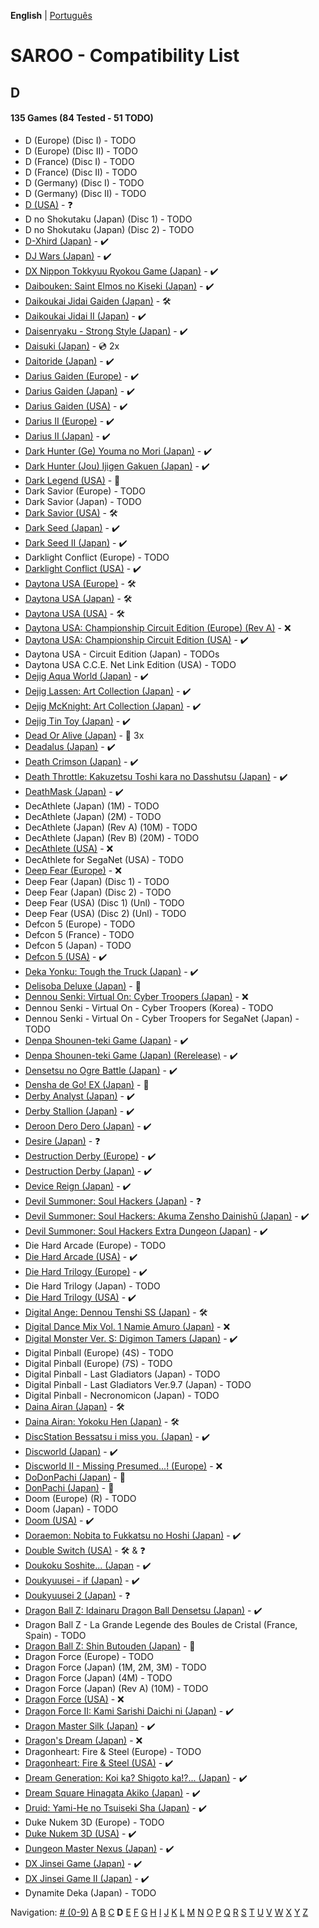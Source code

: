 **English** | [Português](../pt-br/D.md)

# SAROO - Compatibility List

## D

#### 135 Games (84 Tested - 51 TODO)

- D (Europe) (Disc I) - TODO
- D (Europe) (Disc II) - TODO
- D (France) (Disc I) - TODO
- D (France) (Disc II) - TODO
- D (Germany) (Disc I) - TODO
- D (Germany) (Disc II) - TODO
- [D (USA)](../../../Regions/Retails/USA/T-8106H/01/README.md) - :question:
- D no Shokutaku (Japan) (Disc 1) - TODO
- D no Shokutaku (Japan) (Disc 2) - TODO
- [D-Xhird (Japan)](../../../Regions/Retails/Japan/T-10307G/01/README.md) - :heavy_check_mark:
- [DJ Wars (Japan)](../../../Regions/Retails/Japan/T-18807G/01/README.md) - :heavy_check_mark:
- [DX Nippon Tokkyuu Ryokou Game (Japan)](../../../Regions/Retails/Japan/T-10306G/01/README.md) - :heavy_check_mark:
- [Daibouken: Saint Elmos no Kiseki (Japan)](../../../Regions/Retails/Japan/T-23101G/01/README.md) - :heavy_check_mark:
- [Daikoukai Jidai Gaiden (Japan)](../../../Regions/Retails/Japan/T-7657G/01/README.md) - :hammer_and_wrench:
- [Daikoukai Jidai II (Japan)](../../../Regions/Retails/Japan/T-7628G/01/README.md) - :heavy_check_mark:
- [Daisenryaku - Strong Style (Japan)](../../../Regions/Retails/Japan/T-21202G/01/README.md) - :heavy_check_mark:
- [Daisuki (Japan)](../../../Regions/Retails/Japan/T-18510G/README.md) - :cd: 2x
- [Daitoride (Japan)](../../../Regions/Retails/Japan/T-29201G/01/README.md) - :heavy_check_mark:
- [Darius Gaiden (Europe)](../../../Regions/Retails/Europe/T-8123H-50/01/README.md) - :heavy_check_mark:
- [Darius Gaiden (Japan)](../../../Regions/Retails/Japan/T-1102G/01/README.md) - :heavy_check_mark:
- [Darius Gaiden (USA)](../../../Regions/Retails/USA/T-8123H/01/README.md) - :heavy_check_mark:
- [Darius II (Europe)](../../../Regions/Retails/Europe/MK-81085/01/README.md) - :heavy_check_mark:
- [Darius II (Japan)](../../../Regions/Retails/Japan/T-1104G/01/README.md) - :heavy_check_mark:
- [Dark Hunter (Ge) Youma no Mori (Japan)](../../../Regions/Retails/Japan/T-7632G/01/README.md) - :heavy_check_mark:
- [Dark Hunter (Jou) Ijigen Gakuen (Japan)](../../../Regions/Retails/Japan/T-7631G/01/README.md) - :heavy_check_mark:
- [Dark Legend (USA)](../../../Regions/Retails/USA/T-1305H/README.md) - :100:
- Dark Savior (Europe) - TODO
- Dark Savior (Japan) - TODO
- [Dark Savior (USA)](../../../Regions/Retails/USA/MK-81304/01/README.md) - :hammer_and_wrench:
- [Dark Seed (Japan)](../../../Regions/Retails/Japan/T-18501G/01/README.md) - :heavy_check_mark:
- [Dark Seed II (Japan)](../../../Regions/Retails/Japan/T-36101G/01/README.md) - :heavy_check_mark:
- Darklight Conflict (Europe) - TODO
- [Darklight Conflict (USA)](../../../Regions/Retails/USA/T-5022H/01/README.md) - :heavy_check_mark:
- [Daytona USA (Europe)](../../../Regions/Retails/Europe/MK_8120050/01/README.md) - :hammer_and_wrench:
- [Daytona USA (Japan)](../../../Regions/Retails/Japan/GS-9013/01/README.md) - :hammer_and_wrench:
- [Daytona USA (USA)](../../../Regions/Retails/USA/MK-81200/01/README.md) - :hammer_and_wrench:
- [Daytona USA: Championship Circuit Edition (Europe) (Rev A)](../../../Regions/Retails/Europe/MK81213-50/01/README.md) - :x:
- [Daytona USA: Championship Circuit Edition (USA)](../../../Regions/Retails/USA/MK-81213/01/README.md) - :heavy_check_mark:
- Daytona USA - Circuit Edition (Japan) - TODOs
- Daytona USA C.C.E. Net Link Edition (USA) - TODO
- [Dejig Aqua World (Japan)](../../../Regions/Retails/Japan/T-30303G/01/README.md) - :heavy_check_mark:
- [Dejig Lassen: Art Collection (Japan)](../../../Regions/Retails/Japan/T-30304G/01/README.md) - :heavy_check_mark:
- [Dejig McKnight: Art Collection (Japan)](../../../Regions/Retails/Japan/T-30305G/01/README.md) - :heavy_check_mark:
- [Dejig Tin Toy (Japan)](../../../Regions/Retails/Japan/T-30302G/01/README.md) - :heavy_check_mark:
- [Dead Or Alive (Japan)](../../../Regions/Retails/Japan/T-3603G/README.md) - :minidisc: 3x
- [Deadalus (Japan)](../../../Regions/Retails/Japan/SG-9008/01/README.md) - :heavy_check_mark:
- [Death Crimson (Japan)](../../../Regions/Retails/Japan/T-23202G/01/README.md) - :heavy_check_mark:
- [Death Throttle: Kakuzetsu Toshi kara no Dasshutsu (Japan)](../../../Regions/Retails/Japan/T-26403G/01/README.md) - :heavy_check_mark:
- [DeathMask (Japan)](../../../Regions/Retails/Japan/T-22701G/01/README.md) - :heavy_check_mark:
- DecAthlete (Japan) (1M) - TODO
- DecAthlete (Japan) (2M) - TODO
- DecAthlete (Japan) (Rev A) (10M) - TODO
- DecAthlete (Japan) (Rev B) (20M) - TODO
- [DecAthlete (USA)](../../../Regions/Retails/USA/MK-81115/01/README.md) - :x:
- DecAthlete for SegaNet (USA) - TODO
- [Deep Fear (Europe)](../../../Regions/Retails/Europe/MK-81804/01/README.md) - :x:
- Deep Fear (Japan) (Disc 1) - TODO
- Deep Fear (Japan) (Disc 2) - TODO
- Deep Fear (USA) (Disc 1) (Unl) - TODO
- Deep Fear (USA) (Disc 2) (Unl) - TODO
- Defcon 5 (Europe) - TODO
- Defcon 5 (France) - TODO
- Defcon 5 (Japan) - TODO
- [Defcon 5 (USA)](../../../Regions/Retails/USA/T-1301G/01/README.md) - :heavy_check_mark:
- [Deka Yonku: Tough the Truck (Japan)](../../../Regions/Retails/Japan/T-4313G/01/README.md) - :heavy_check_mark:
- [Delisoba Deluxe (Japan)](../../../Regions/Retails/Japan/6106803/README.md) - :100:
- [Dennou Senki: Virtual On: Cyber Troopers (Japan)](../../../Regions/Retails/Japan/GS-9099/01/README.md) - :x:
- Dennou Senki - Virtual On - Cyber Troopers (Korea) - TODO
- Dennou Senki - Virtual On - Cyber Troopers for SegaNet (Japan) - TODO
- [Denpa Shounen-teki Game (Japan)](../../../Regions/Retails/Japan/T-14316G/01/README.md) - :heavy_check_mark:
- [Denpa Shounen-teki Game (Japan) (Rerelease)](../../../Regions/Retails/Japan/T-14318G/01/README.md) - :heavy_check_mark:
- [Densetsu no Ogre Battle (Japan)](../../../Regions/Retails/Japan/T-5305G/01/README.md) - :heavy_check_mark:
- [Densha de Go! EX (Japan)](../../../Regions/Retails/Japan/T-10317G/README.md) - :100:
- [Derby Analyst (Japan)](../../../Regions/Retails/Japan/T-20505G/01/README.md) - :heavy_check_mark:
- [Derby Stallion (Japan)](../../../Regions/Retails/Japan/T-2113G/01/README.md) - :heavy_check_mark:
- [Deroon Dero Dero (Japan)](../../../Regions/Retails/Japan/T-3601G/01/README.md) - :heavy_check_mark:
- [Desire (Japan)](../../../Regions/Retails/Japan/T-15031G/01/README.md) - :question:
- [Destruction Derby (Europe)](../../../Regions/Retails/Europe/T-11303H/01/README.md) - :heavy_check_mark:
- [Destruction Derby (Japan)](../../../Regions/Retails/Japan/T-18604G/01/README.md) - :heavy_check_mark:
- [Device Reign (Japan)](../../../Regions/Retails/Japan/T-27810G/01/README.md) - :heavy_check_mark:
- [Devil Summoner: Soul Hackers (Japan)](../../../Regions/Retails/Japan/T-14420G/01/README.md) - :question:
- [Devil Summoner: Soul Hackers: Akuma Zensho Dainishū (Japan)](../../../Regions/Retails/Japan/T-14421G/01/README.md) - :heavy_check_mark:
- [Devil Summoner: Soul Hackers Extra Dungeon (Japan)](../../../Regions/Retails/Japan/6106804/01/README.md) - :heavy_check_mark:
- Die Hard Arcade (Europe) - TODO
- [Die Hard Arcade (USA)](../../../Regions/Retails/USA/MK-81057/01/README.md) - :heavy_check_mark:
- [Die Hard Trilogy (Europe)](../../../Regions/Retails/Europe/T-16103H/01/README.md) - :heavy_check_mark:
- Die Hard Trilogy (Japan) - TODO
- [Die Hard Trilogy (USA)](../../../Regions/Retails/USA/T-16103H/01/README.md) - :heavy_check_mark:
- [Digital Ange: Dennou Tenshi SS (Japan)](../../../Regions/Retails/Japan/T-33003G/01/README.md) - :hammer_and_wrench:
- [Digital Dance Mix Vol. 1 Namie Amuro (Japan)](../../../Regions/Retails/Japan/GS-9133/01/README.md) - :x:
- [Digital Monster Ver. S: Digimon Tamers (Japan)](../../../Regions/Retails/Japan/T-13331G/01/README.md) - :heavy_check_mark:
- Digital Pinball (Europe) (4S) - TODO
- Digital Pinball (Europe) (7S) - TODO
- Digital Pinball - Last Gladiators (Japan) - TODO
- Digital Pinball - Last Gladiators Ver.9.7 (Japan) - TODO
- Digital Pinball - Necronomicon (Japan) - TODO
- [Daina Airan (Japan)](../../../Regions/Retails/Japan/T-4503G/01/README.md) - :hammer_and_wrench:
- [Daina Airan: Yokoku Hen (Japan)](../../../Regions/Retails/Japan/T-4505G/01/README.md) - :hammer_and_wrench:
- [DiscStation Bessatsu i miss you. (Japan)](../../../Regions/Retails/Japan/6106732/01/README.md) - :heavy_check_mark:
- [Discworld (Japan)](../../../Regions/Retails/Japan/T-20502G/01/README.md) - :heavy_check_mark:
- [Discworld II - Missing Presumed...! (Europe)](../../../Regions/Retails/Europe/MK-81093/01/README.md) - :x:
- [DoDonPachi (Japan)](../../../Regions/Retails/Japan/T-14419G/README.md) - :100:
- [DonPachi (Japan)](../../../Regions/Retails/Japan/T-14405G/README.md) - :100:
- Doom (Europe) (R) - TODO
- Doom (Japan) - TODO
- [Doom (USA)](../../../Regions/Retails/USA/T-25405H/01/README.md) - :heavy_check_mark:
- [Doraemon: Nobita to Fukkatsu no Hoshi (Japan)](../../../Regions/Retails/Japan/T-19801G/01/README.md) - :heavy_check_mark:
- [Double Switch (USA)](../../../Regions/Retails/USA/T-16207H/01/README.md) - :hammer_and_wrench: & :question:
- [Doukoku Soshite... (Japan](../../../Regions/Retails/Japan/T-1315G/01/README.md) - :heavy_check_mark:
- [Doukyuusei - if (Japan)](../../../Regions/Retails/Japan/T-20102G/01/README.md) - :heavy_check_mark:
- [Doukyuusei 2 (Japan)](../../../Regions/Retails/Japan/T-20104G/01/README.md) - :question:
- [Dragon Ball Z: Idainaru Dragon Ball Densetsu (Japan)](../../../Regions/Retails/Japan/T-13305G/README.md) - :heavy_check_mark:
- Dragon Ball Z - La Grande Legende des Boules de Cristal (France, Spain) - TODO
- [Dragon Ball Z: Shin Butouden (Japan)](../../../Regions/Retails/Japan/T-13302G/README.md) - :100:
- Dragon Force (Europe) - TODO
- Dragon Force (Japan) (1M, 2M, 3M) - TODO
- Dragon Force (Japan) (4M) - TODO
- Dragon Force (Japan) (Rev A) (10M) - TODO
- [Dragon Force (USA)](../../../Regions/Retails/USA/T-12703H/01/README.md) - :x:
- [Dragon Force II: Kami Sarishi Daichi ni (Japan)](../../../Regions/Retails/Japan/GS-9184/01/README.md) - :heavy_check_mark:
- [Dragon Master Silk (Japan)](../../../Regions/Retails/Japan/T-19503G/01/README.md) - :heavy_check_mark:
- [Dragon's Dream (Japan)](../../../Regions/Retails/Japan/GS-7114/01/README.md) - :x:
- Dragonheart: Fire & Steel (Europe) - TODO
- [Dragonheart: Fire & Steel (USA)](../../../Regions/Retails/USA/T-8117H/01/README.md) - :heavy_check_mark:
- [Dream Generation: Koi ka? Shigoto ka!?... (Japan)](../../../Regions/Retails/Japan/T-2511G/01/README.md) - :heavy_check_mark:
- [Dream Square Hinagata Akiko (Japan)](../../../Regions/Retails/Japan/T-3002G/01/README.md) - :heavy_check_mark:
- [Druid: Yami-He no Tsuiseki Sha (Japan)](../../../Regions/Retails/Japan/T-7670G/01/README.md) - :heavy_check_mark:
- Duke Nukem 3D (Europe) - TODO
- [Duke Nukem 3D (USA)](../../../Regions/Retails/USA/MK-81071/01/README.md) - :heavy_check_mark:
- [Dungeon Master Nexus (Japan)](../../../Regions/Retails/Japan/T-9111G/01/README.md) - :heavy_check_mark:
- [DX Jinsei Game (Japan)](../../../Regions/Retails/Japan/T-10302G/01/README.md) - :heavy_check_mark:
- [DX Jinsei Game II (Japan)](../../../Regions/Retails/Japan/T-10310G/01/README.md) - :heavy_check_mark:
- Dynamite Deka (Japan) - TODO

Navigation:
[# (0-9)](./09.md) [A](./A.md) [B](./B.md) [C](./C.md) **D** [E](./E.md) [F](./F.md) [G](./G.md) [H](./H.md) [I](./I.md) [J](./J.md) [K](./K.md) [L](./L.md) [M](./M.md) [N](./N.md) [O](./O.md) [P](./P.md) [Q](./Q.md) [R](./R.md) [S](./S.md) [T](./T.md) [U](./U.md) [V](./V.md) [W](./W.md) [X](./X.md) [Y](./Y.md) [Z](./Z.md)
